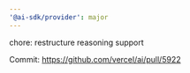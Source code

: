 ```yaml
---
'@ai-sdk/provider': major
---
```


chore: restructure reasoning support

Commit: https://github.com/vercel/ai/pull/5922
